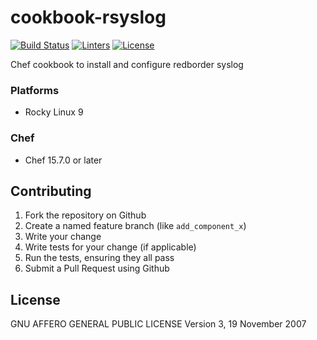 # cookbook-rsyslog
[![Build Status][build-shield]][build-url]
[![Linters][linters-shield]][linters-url]
[![License][license-shield]][license-url]

<!-- Badges -->
[build-shield]: https://github.com/redBorder/cookbook-rsyslog/actions/workflows/rpm.yml/badge.svg?branch=master
[build-url]: https://github.com/redBorder/cookbook-rsyslog/actions/workflows/rpm.yml?query=branch%3Amaster
[linters-shield]: https://github.com/redBorder/cookbook-rsyslog/actions/workflows/lint.yml/badge.svg?event=push
[linters-url]: https://github.com/redBorder/cookbook-rsyslog/actions/workflows/lint.yml
[license-shield]: https://img.shields.io/badge/license-AGPLv3-blue.svg
[license-url]: https://github.com/cookbook-rsyslog/blob/HEAD/LICENSE

Chef cookbook to install and configure redborder syslog

### Platforms

- Rocky Linux 9

### Chef

- Chef 15.7.0 or later

## Contributing

1. Fork the repository on Github
2. Create a named feature branch (like `add_component_x`)
3. Write your change
4. Write tests for your change (if applicable)
5. Run the tests, ensuring they all pass
6. Submit a Pull Request using Github

## License

GNU AFFERO GENERAL PUBLIC LICENSE Version 3, 19 November 2007
